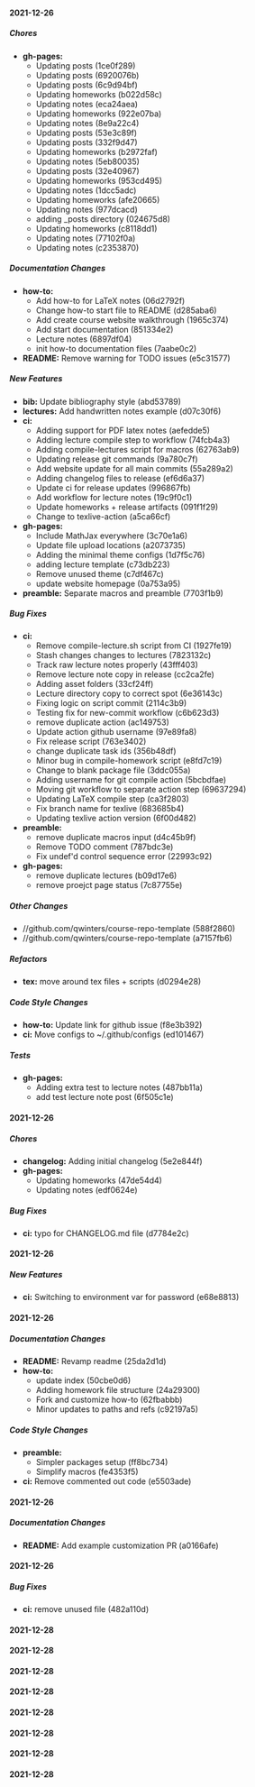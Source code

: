 #### 2021-12-26

##### Chores

* **gh-pages:**
  *  Updating posts (1ce0f289)
  *  Updating posts (6920076b)
  *  Updating posts (6c9d94bf)
  *  Updating homeworks (b022d58c)
  *  Updating notes (eca24aea)
  *  Updating homeworks (922e07ba)
  *  Updating notes (8e9a22c4)
  *  Updating posts (53e3c89f)
  *  Updating posts (332f9d47)
  *  Updating homeworks (b2972faf)
  *  Updating notes (5eb80035)
  *  Updating posts (32e40967)
  *  Updating homeworks (953cd495)
  *  Updating notes (1dcc5adc)
  *  Updating homeworks (afe20665)
  *  Updating notes (977dcacd)
  *  adding _posts directory (024675d8)
  *  Updating homeworks (c8118dd1)
  *  Updating notes (77102f0a)
  *  Updating notes (c2353870)

##### Documentation Changes

* **how-to:**
  *  Add how-to for  LaTeX notes (06d2792f)
  *  Change how-to start file to README (d285aba6)
  *  Add create course website walkthrough (1965c374)
  *  Add start documentation (851334e2)
  *  Lecture notes (6897df04)
  *  init how-to documentation files (7aabe0c2)
* **README:**  Remove warning for TODO issues (e5c31577)

##### New Features

* **bib:**  Update bibliography style (abd53789)
* **lectures:**  Add handwritten notes example (d07c30f6)
* **ci:**
  *  Adding support for PDF latex notes (aefedde5)
  *  Adding lecture compile step to workflow (74fcb4a3)
  *  Adding compile-lectures script for macros (62763ab9)
  *  Updating release git commands (9a780c7f)
  *  Add website update for all main commits (55a289a2)
  *  Adding changelog files to release (ef6d6a37)
  *  Update ci for release updates (996867fb)
  *  Add workflow for lecture notes (19c9f0c1)
  *  Update homeworks + release artifacts (091f1f29)
  *  Change to texlive-action (a5ca66cf)
* **gh-pages:**
  *   Include MathJax everywhere (3c70e1a6)
  *  Update file upload locations (a2073735)
  *  Adding the minimal theme configs (1d7f5c76)
  *  adding lecture template (c73db223)
  *  Remove unused theme (c7df467c)
  *  update website homepage (0a753a95)
* **preamble:**  Separate macros and preamble (7703f1b9)

##### Bug Fixes

* **ci:**
  *  Remove compile-lecture.sh script from CI (1927fe19)
  *  Stash changes changes to lectures (7823132c)
  *  Track raw lecture notes properly (43fff403)
  *  Remove lecture note copy in release (cc2ca2fe)
  *  Adding asset folders (33cf24ff)
  *  Lecture directory copy to correct spot (6e36143c)
  *  Fixing logic on script commit (2114c3b9)
  *  Testing fix for new-commit workflow (c6b623d3)
  *  remove duplicate action (ac149753)
  *  Update action github username (97e89fa8)
  *  Fix release script (763e3402)
  *  change duplicate task ids (356b48df)
  *  Minor bug in compile-homework script (e8fd7c19)
  *  Change to blank package file (3ddc055a)
  *  Adding username for git compile action (5bcbdfae)
  *  Moving git workflow to separate action step (69637294)
  *  Updating LaTeX compile step (ca3f2803)
  *  Fix branch name for texlive (683685b4)
  *  Updating texlive action version (6f00d482)
* **preamble:**
  *  remove duplicate macros input (d4c45b9f)
  *  Remove TODO comment (787bdc3e)
  *  Fix undef'd control sequence error (22993c92)
* **gh-pages:**
  *  remove duplicate lectures (b09d17e6)
  *  remove proejct page status (7c87755e)

##### Other Changes

* //github.com/qwinters/course-repo-template (588f2860)
* //github.com/qwinters/course-repo-template (a7157fb6)

##### Refactors

* **tex:**  move around tex files + scripts (d0294e28)

##### Code Style Changes

* **how-to:**  Update link for github issue (f8e3b392)
* **ci:**  Move configs to ~/.github/configs (ed101467)

##### Tests

* **gh-pages:**
  *  Adding extra test to lecture notes (487bb11a)
  *  add test lecture note post (6f505c1e)

#### 2021-12-26

##### Chores

* **changelog:**  Adding initial changelog (5e2e844f)
* **gh-pages:**
  *  Updating homeworks (47de54d4)
  *  Updating notes (edf0624e)

##### Bug Fixes

* **ci:**  typo for CHANGELOG.md file (d7784e2c)
#### 2021-12-26

##### New Features

* **ci:**  Switching to environment var for password (e68e8813)
#### 2021-12-26

##### Documentation Changes

* **README:**  Revamp readme (25da2d1d)
* **how-to:**
  *  update index (50cbe0d6)
  *  Adding homework file structure (24a29300)
  *  Fork and customize how-to (62fbabbb)
  *  Minor updates to paths and refs (c92197a5)

##### Code Style Changes

* **preamble:**
  *  Simpler packages setup (ff8bc734)
  *  Simplify macros (fe4353f5)
* **ci:**  Remove commented out code (e5503ade)
#### 2021-12-26

##### Documentation Changes

* **README:**  Add example customization PR (a0166afe)
#### 2021-12-26

##### Bug Fixes

* **ci:**  remove unused file (482a110d)
#### 2021-12-28
#### 2021-12-28
#### 2021-12-28
#### 2021-12-28
#### 2021-12-28
#### 2021-12-28
#### 2021-12-28
#### 2021-12-28
